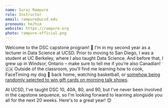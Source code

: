```yaml
---
name: Suraj Rampure
role: Instructor
email: rampure@ucsd.edu
pronouns: he/him
website: https://rampure.org
photo: rampure-official.png
---
```


Welcome to the DSC capstone program! 👋 I’m in my second year as a lecturer in Data Science at UCSD. Prior to moving to San Diego, I was a student at UC Berkeley, where I also taught Data Science. And before that, I grew up in Windsor, Ontario – make sure to tell me if you’re also Canadian! 🇨🇦 Outside of the classroom, you’ll find me learning how to cook, FaceTiming my dog 🐶 back home, watching basketball, or [somehow being randomly selected to win gift cards on morning talk shows](http://rampure.org/assets/me_dancing.gif).

At UCSD, I've taught DSC 10, 40A, 80, and 90, but I've never been involved in the capstone sequence, so I'm looking forward to learning alongside you all for the next 20 weeks. Here's to a great year! 😊

